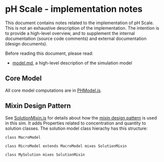 # pH Scale - implementation notes

This document contains notes related to the implementation of pH Scale. 
This is not an exhaustive description of the implementation.  The intention is 
to provide a high-level overview, and to supplement the internal documentation 
(source code comments) and external documentation (design documents). 

Before reading this document, please read:
* [model.md](https://github.com/phetsims/ph-scale/blob/master/doc/model.md), a high-level description of the simulation model
 
## Core Model

All core model computations are in [PHModel.js](https://github.com/phetsims/ph-scale/blob/master/js/common/model/PHModel.js).

## Mixin Design Pattern

See [SolutionMixin.js](https://github.com/phetsims/ph-scale/blob/master/js/common/model/SolutionMixin.js) for details about
how the [mixin design pattern](https://github.com/phetsims/phet-info/blob/master/doc/phet-software-design-patterns.md#mixin-and-trait) is used in this sim.  It adds Properties related to concentration and quantity to solution classes. The solution model class hierachy has this structure:

```
class MacroModel

class MicroModel extends MacroModel mixes SolutionMixin

class MySolution mixes SolutionMixin
```
